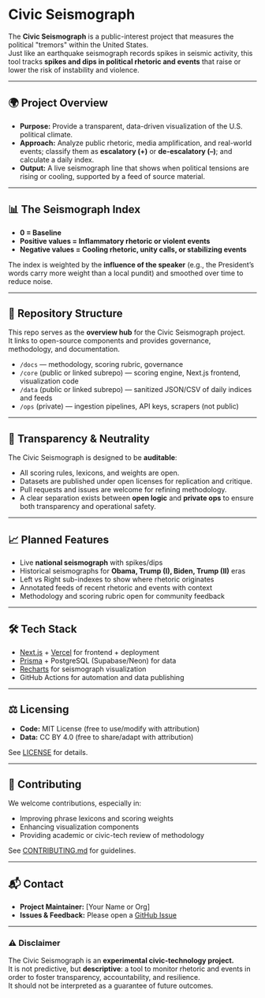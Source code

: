 # Civic Seismograph

The **Civic Seismograph** is a public-interest project that measures the political "tremors" within the United States.  
Just like an earthquake seismograph records spikes in seismic activity, this tool tracks **spikes and dips in political rhetoric and events** that raise or lower the risk of instability and violence.

---

## 🌍 Project Overview

- **Purpose:** Provide a transparent, data-driven visualization of the U.S. political climate.  
- **Approach:** Analyze public rhetoric, media amplification, and real-world events; classify them as **escalatory (+)** or **de-escalatory (–)**; and calculate a daily index.  
- **Output:** A live seismograph line that shows when political tensions are rising or cooling, supported by a feed of source material.  

---

## 📊 The Seismograph Index

- **0 = Baseline**  
- **Positive values = Inflammatory rhetoric or violent events**  
- **Negative values = Cooling rhetoric, unity calls, or stabilizing events**  

The index is weighted by the **influence of the speaker** (e.g., the President’s words carry more weight than a local pundit) and smoothed over time to reduce noise.

---

## 📂 Repository Structure

This repo serves as the **overview hub** for the Civic Seismograph project.  
It links to open-source components and provides governance, methodology, and documentation.

- `/docs` — methodology, scoring rubric, governance  
- `/core` (public or linked subrepo) — scoring engine, Next.js frontend, visualization code  
- `/data` (public or linked subrepo) — sanitized JSON/CSV of daily indices and feeds  
- `/ops` (private) — ingestion pipelines, API keys, scrapers (not public)

---

## 🔎 Transparency & Neutrality

The Civic Seismograph is designed to be **auditable**:

- All scoring rules, lexicons, and weights are open.  
- Datasets are published under open licenses for replication and critique.  
- Pull requests and issues are welcome for refining methodology.  
- A clear separation exists between **open logic** and **private ops** to ensure both transparency and operational safety.

---

## 📈 Planned Features

- Live **national seismograph** with spikes/dips  
- Historical seismographs for **Obama, Trump (I), Biden, Trump (II)** eras  
- Left vs Right sub-indexes to show where rhetoric originates  
- Annotated feeds of recent rhetoric and events with context  
- Methodology and scoring rubric open for community feedback

---

## 🛠️ Tech Stack

- [Next.js](https://nextjs.org/) + [Vercel](https://vercel.com/) for frontend + deployment  
- [Prisma](https://www.prisma.io/) + PostgreSQL (Supabase/Neon) for data  
- [Recharts](https://recharts.org/) for seismograph visualization  
- GitHub Actions for automation and data publishing

---

## ⚖️ Licensing

- **Code:** MIT License (free to use/modify with attribution)  
- **Data:** CC BY 4.0 (free to share/adapt with attribution)  

See [LICENSE](./LICENSE) for details.

---

## 🤝 Contributing

We welcome contributions, especially in:

- Improving phrase lexicons and scoring weights  
- Enhancing visualization components  
- Providing academic or civic-tech review of methodology  

See [CONTRIBUTING.md](./CONTRIBUTING.md) for guidelines.

---

## 📬 Contact

- **Project Maintainer:** [Your Name or Org]  
- **Issues & Feedback:** Please open a [GitHub Issue](../../issues)  

---

### ⚠️ Disclaimer

The Civic Seismograph is an **experimental civic-technology project.**  
It is not predictive, but **descriptive**: a tool to monitor rhetoric and events in order to foster transparency, accountability, and resilience.  
It should not be interpreted as a guarantee of future outcomes.
